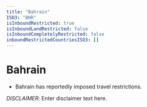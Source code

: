 ```yaml
---
title: "Bahrain"
ISO3: "BHR"
isInboundRestricted: true
isInboundLandRestricted: false
isInboundCompletelyRestricted: false
inboundRestrictedCountriesISO3: []
---
```


# Bahrain

* Bahrain has reportedly imposed travel restrictions.

*DISCLAIMER*: Enter disclaimer text here.
